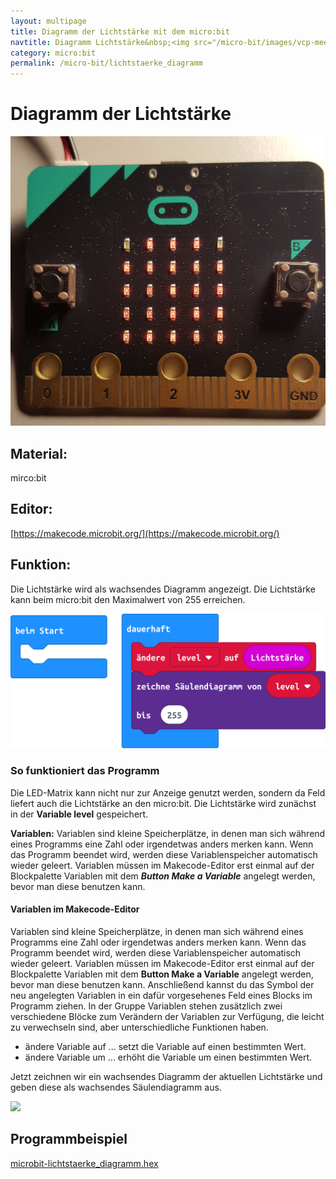 ```yaml
---
layout: multipage
title: Diagramm der Lichtstärke mit dem micro:bit
navtitle: Diagramm Lichtstärke&nbsp;<img src="/micro-bit/images/vcp-meet.png" title="Dieses Angebot kann auch über VCP-Meet genutzt werden.">
category: micro:bit
permalink: /micro-bit/lichtstaerke_diagramm
---
```


# Diagramm der Lichtstärke

![](images/20191228_183443.jpg)

## Material:

mirco:bit

## Editor:

[https://makecode.microbit.org/](https://makecode.microbit.org/)

## Funktion:

Die Lichtstärke wird als wachsendes Diagramm angezeigt. Die Lichtstärke kann beim micro:bit den Maximalwert von 255 erreichen.

![](images/microbit-Screenshot_lichtstaerke_diagramm.png)

### So funktioniert das Programm
Die LED-Matrix kann nicht nur zur Anzeige genutzt werden, sondern da Feld liefert auch die Lichtstärke an den micro:bit.
Die Lichtstärke wird zunächst in der **Variable level** gespeichert.

<div class="alert alert-info" role="alert">
<b>Variablen:</b> Variablen sind kleine Speicherplätze, in denen man sich während eines Programms eine Zahl oder irgendetwas anders merken kann. Wenn das Programm beendet wird, werden diese Variablenspeicher automatisch wieder geleert. Variablen müssen im Makecode-Editor erst einmal auf der Blockpalette Variablen mit dem <b><i>Button Make a Variable</i></b> angelegt werden, bevor man diese benutzen kann.
</div>

#### Variablen im Makecode-Editor
Variablen sind kleine Speicherplätze, in denen man sich während eines Programms eine Zahl oder irgendetwas anders merken kann. Wenn das Programm beendet wird, werden diese Variablenspeicher automatisch wieder geleert. Variablen müssen im Makecode-Editor erst einmal auf der Blockpalette Variablen mit dem **Button Make a Variable** angelegt werden, bevor man diese benutzen kann. Anschließend kannst du das Symbol der neu angelegten Variablen in ein dafür vorgesehenes Feld eines Blocks im Programm ziehen. In der Gruppe Variablen stehen zusätzlich zwei verschiedene Blöcke zum Verändern der Variablen zur Verfügung, die leicht zu verwechseln sind, aber unterschiedliche Funktionen haben.
+ ändere Variable auf ... setzt die Variable auf einen bestimmten Wert.
+ ändere Variable um ... erhöht die Variable um einen bestimmten Wert.

Jetzt zeichnen wir ein wachsendes Diagramm der aktuellen Lichtstärke und geben diese als wachsendes Säulendiagramm aus.

![](images/micro-bit-Screenshot_lichtstaerke_diagramm.png)

## Programmbeispiel
[microbit-lichtstaerke_diagramm.hex](appendix/microbit-lichtstaerke_diagramm.hex)
